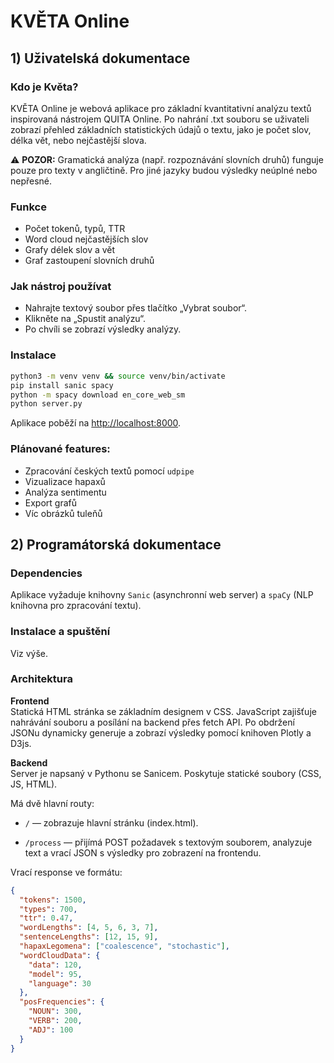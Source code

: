 # KVĚTA Online

## 1) Uživatelská dokumentace

### Kdo je Květa?

KVĚTA Online je webová aplikace pro základní kvantitativní analýzu textů inspirovaná nástrojem QUITA Online. Po nahrání .txt souboru se uživateli zobrazí přehled základních statistických údajů o textu, jako je počet slov, délka vět, nebo nejčastější slova.

⚠ **POZOR:** Gramatická analýza (např. rozpoznávání slovních druhů) funguje pouze pro texty v angličtině. Pro jiné jazyky budou výsledky neúplné nebo nepřesné.

### Funkce
- Počet tokenů, typů, TTR
- Word cloud nejčastějších slov
- Grafy délek slov a vět
- Graf zastoupení slovních druhů

### Jak nástroj používat

- Nahrajte textový soubor přes tlačítko „Vybrat soubor“.
- Klikněte na „Spustit analýzu“.
- Po chvíli se zobrazí výsledky analýzy.

### Instalace

```bash
python3 -m venv venv && source venv/bin/activate
pip install sanic spacy
python -m spacy download en_core_web_sm
python server.py
```

Aplikace poběží na [http://localhost:8000](http://localhost:8000).

### Plánované features:
- Zpracování českých textů pomocí `udpipe`
- Vizualizace hapaxů
- Analýza sentimentu
- Export grafů
- Víc obrázků tuleňů

## 2) Programátorská dokumentace

### Dependencies
Aplikace vyžaduje knihovny `Sanic` (asynchronní web server) a `spaCy` (NLP knihovna pro zpracování textu).

### Instalace a spuštění

Viz výše.

### Architektura

**Frontend**  
Statická HTML stránka se základním designem v CSS. JavaScript zajišťuje nahrávání souboru a posílání na backend přes fetch API. Po obdržení JSONu dynamicky generuje a zobrazí výsledky pomocí knihoven Plotly a D3js.

**Backend**  
Server je napsaný v Pythonu se Sanicem. Poskytuje statické soubory (CSS, JS, HTML).

Má dvě hlavní routy:

- `/` — zobrazuje hlavní stránku (index.html).

- `/process` — přijímá POST požadavek s textovým souborem, analyzuje text a vrací JSON s výsledky pro zobrazení na frontendu.

Vrací response ve formátu:
```json
{
  "tokens": 1500,
  "types": 700,
  "ttr": 0.47,
  "wordLengths": [4, 5, 6, 3, 7],
  "sentenceLengths": [12, 15, 9],
  "hapaxLegomena": ["coalescence", "stochastic"],
  "wordCloudData": {
    "data": 120,
    "model": 95,
    "language": 30
  },
  "posFrequencies": {
    "NOUN": 300,
    "VERB": 200,
    "ADJ": 100
  }
}
```
